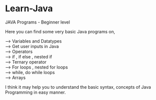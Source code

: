 # Learn-Java
JAVA Programs - Beginner level

Here you can find some very basic Java programs on,

  --> Variables and Datatypes <br/>
  --> Get user inputs in Java <br/>
  --> Operators <br/>
  --> if , if else , nested if <br/>
  --> Ternary operator <br/>
  --> For loops , nested for loops <br/>
  --> while, do while loops <br/>
  --> Arrays <br/>

  I think it may help you to understand the basic syntax, concepts of Java Programming in easy manner.
  
